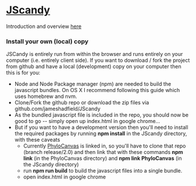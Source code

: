 # [JScandy](http://jameshadfield.github.io/JScandy/)

Introduction and overview [here](http://jameshadfield.github.io/JScandy/)

### Install your own (local) copy

JSCandy is entirely run from within the browser and runs entirely on your computer (i.e. entirely client side). If you want to download / fork the project from github and have a local (development) copy on your computer then this is for you:

* Node and Node Package manager (npm) are needed to build the javascript bundles. On OS X I recommend following this guide which uses homebrew and nvm.
* Clone/Fork the github repo or download the zip files via github.com/jameshadfield/JScandy
* As the bundled javascript file is included in the repo, you should now be good to go -- simply open up index.html in google chrome...
* But if you want to have a development version then you'll need to install the required packages by running **npm install** in the JScandy directory, with these caveats
  * Currently [PhyloCanvas](https://github.com/PhyloCanvas/PhyloCanvas) is linked in, so you'll have to clone that repo (branch release/2.0) and then link that with these commands **npm link** (in the PhyloCanvas directory) and **npm link PhyloCanvas** (in the JScandy directory)
  * run **npm run build** to build the javascript files into a single bundle.
  * open index.html in google chrome


